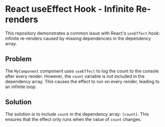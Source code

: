 # React useEffect Hook - Infinite Re-renders

This repository demonstrates a common issue with React's `useEffect` hook: infinite re-renders caused by missing dependencies in the dependency array.

## Problem

The `MyComponent` component uses `useEffect` to log the count to the console after every render. However, the `count` variable is not included in the dependency array. This causes the effect to run on every render, leading to an infinite loop. 

## Solution

The solution is to include `count` in the dependency array: `[count]`. This ensures that the effect only runs when the value of `count` changes.